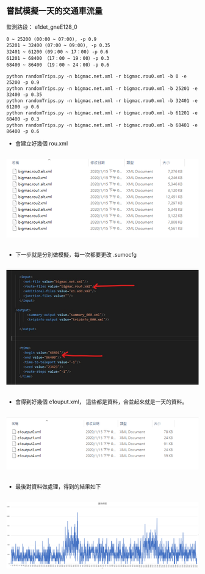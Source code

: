 嘗試模擬一天的交通車流量
---

監測路段： e1det_gneE128_0
```
0 ~ 25200 (00:00 ~ 07:00), -p 0.9
25201 ~ 32400 (07:00 ~ 09:00), -p 0.35
32401 ~ 61200 (09；00 ~ 17：00) -p 0.6
61201 ~ 68400 （17：00 ~ 19：00）-p 0.3
68400 ~ 86400 （19：00 ~ 24：00）-p 0.6
```

```
python randomTrips.py -n bigmac.net.xml -r bigmac.rou0.xml -b 0 -e 25200 -p 0.9
python randomTrips.py -n bigmac.net.xml -r bigmac.rou0.xml -b 25201 -e 32400 -p 0.35
python randomTrips.py -n bigmac.net.xml -r bigmac.rou0.xml -b 32401 -e 61200 -p 0.6
python randomTrips.py -n bigmac.net.xml -r bigmac.rou0.xml -b 61201 -e 68400 -p 0.3
python randomTrips.py -n bigmac.net.xml -r bigmac.rou0.xml -b 68401 -e 86400 -p 0.6
```
* 會建立好幾個 rou.xml

</br>
<div align=center> <img src="https://github.com/AvisChiu/SUMO/blob/master/oneday%20traffic%20simulation/figure/figure2.PNG" /></div>
</br> 

* 下一步就是分別做模擬，每一次都要更改 .sumocfg

</br>
<div align=center> <img src="https://github.com/AvisChiu/SUMO/blob/master/oneday%20traffic%20simulation/figure/figure3.png" /></div>
</br> 

* 會得到好幾個 e1ouput.xml， 這些都是資料，合並起來就是一天的資料。

</br>
<div align=center> <img src="https://github.com/AvisChiu/SUMO/blob/master/oneday%20traffic%20simulation/figure/figure4.PNG" /></div>
</br> 

* 最後對資料做處理，得到的結果如下

</br>
<div align=center> <img src="https://github.com/AvisChiu/SUMO/blob/master/oneday%20traffic%20simulation/data.PNG" /></div>
</br> 






